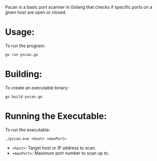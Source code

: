 Pscan is a basic port scanner in Golang that checks if specific ports on a given host are open or closed.

# Usage:

To run the program:

`go run pscan.go`


# Building:

To create an executable binary:

`go build pscan.go`


# Running the Executable:

To run the executable:

`./pscan.exe <host> <maxPort>`


- `<host>`: Target host or IP address to scan.
- `<maxPort>`: Maximum port number to scan up to.
